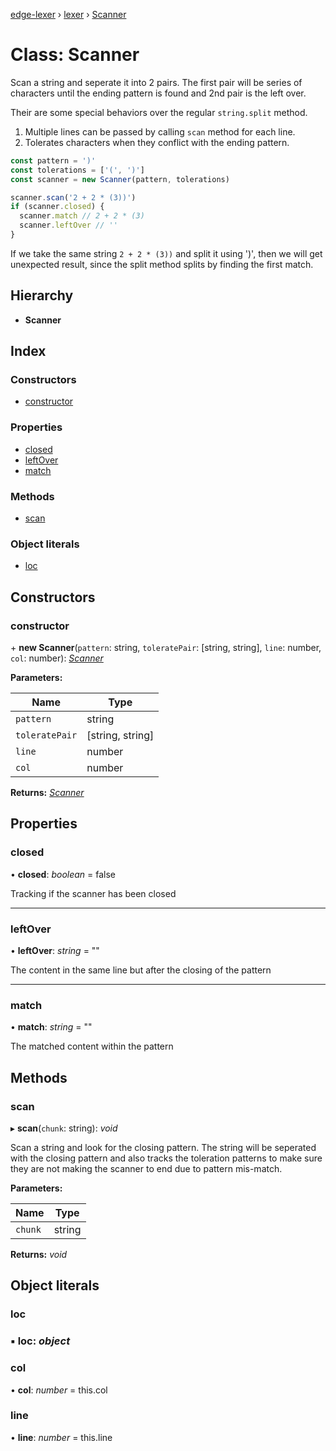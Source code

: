 [edge-lexer](../README.md) › [lexer](../modules/lexer.md) › [Scanner](lexer.scanner.md)

# Class: Scanner

Scan a string and seperate it into 2 pairs. The first pair will be series
of characters until the ending pattern is found and 2nd pair is the
left over.

Their are some special behaviors over the regular `string.split` method.

1. Multiple lines can be passed by calling `scan` method for each line.
2. Tolerates characters when they conflict with the ending pattern.

```js
const pattern = ')'
const tolerations = ['(', ')']
const scanner = new Scanner(pattern, tolerations)

scanner.scan('2 + 2 * (3))')
if (scanner.closed) {
  scanner.match // 2 + 2 * (3)
  scanner.leftOver // ''
}
```

If we take the same string `2 + 2 * (3))` and split it using ')', then we
will get unexpected result, since the split method splits by finding the
first match.

## Hierarchy

* **Scanner**

## Index

### Constructors

* [constructor](lexer.scanner.md#constructor)

### Properties

* [closed](lexer.scanner.md#closed)
* [leftOver](lexer.scanner.md#leftover)
* [match](lexer.scanner.md#match)

### Methods

* [scan](lexer.scanner.md#scan)

### Object literals

* [loc](lexer.scanner.md#loc)

## Constructors

###  constructor

\+ **new Scanner**(`pattern`: string, `toleratePair`: [string, string], `line`: number, `col`: number): *[Scanner](lexer.scanner.md)*

**Parameters:**

Name | Type |
------ | ------ |
`pattern` | string |
`toleratePair` | [string, string] |
`line` | number |
`col` | number |

**Returns:** *[Scanner](lexer.scanner.md)*

## Properties

###  closed

• **closed**: *boolean* = false

Tracking if the scanner has been closed

___

###  leftOver

• **leftOver**: *string* = ""

The content in the same line but after the closing
of the pattern

___

###  match

• **match**: *string* = ""

The matched content within the pattern

## Methods

###  scan

▸ **scan**(`chunk`: string): *void*

Scan a string and look for the closing pattern. The string will
be seperated with the closing pattern and also tracks the
toleration patterns to make sure they are not making the
scanner to end due to pattern mis-match.

**Parameters:**

Name | Type |
------ | ------ |
`chunk` | string |

**Returns:** *void*

## Object literals

###  loc

### ▪ **loc**: *object*

###  col

• **col**: *number* = this.col

###  line

• **line**: *number* = this.line
